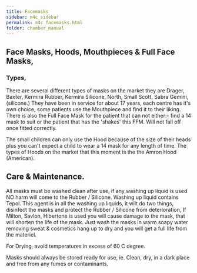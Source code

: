 ```yaml
---
title: Facemasks
sidebar: m4c_sidebar
permalink: m4c_facemasks.html
folder: chamber_manual
---
```


## Face Masks, Hoods, Mouthpieces & Full Face Masks,

### Types,

There are several different types of masks on the market they are Drager, Baxter, Kermira Rubber, Kermira Silicone, North, Small Scott, Sabra Gemini, (silicone.) They have been in service for about 17 years, each centre has it's own choice, some patients use the Mouthpiece and find it to their liking. There is also the Full Face Mask for the patient that can not either:- find a 14 mask to suit or the patient that has the 'shakes' this FFM. Will not fall off once fitted correctly.

The small children can only use the Hood because of the size of their heads plus you can't expect a child to wear a 14 mask for any length of time. The types of Hoods on the market that this moment is the the Amron Hood (American).

## Care & Maintenance.

All masks must be washed clean after use, if any washing up liquid is used NO harm will come to the Rubber / Silicone. Washing up liquid contains Tepol. This agent is in all the washing up liquids, it wilt do two things, disinfect the masks and protect the Rubber / Silicone from deterioration, If Milton, Savlon, Hibertone is used you will cause damage to the mask, that will shorten the life of the mask. Just wash the masks in warm soapy water removing sweat & cosmetics hang up to dry and you will get a full life from the materiel.

For Drying, avoid temperatures in excess of 60 C degree.

Masks should always be stored ready for use, ie. Clean, dry, in a dark place and free from any fumes or contaminants.

